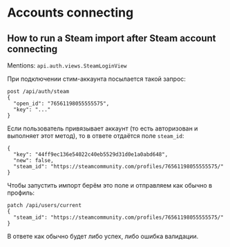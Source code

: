 # Accounts connecting

## How to run a Steam import after Steam account connecting

Mentions: `api.auth.views.SteamLoginView`

При подключении стим-аккаунта посылается такой запрос:

```
post /api/auth/steam
{
  "open_id": "76561198055555575",
  "key": "..."
}
```

Если пользователь привязывает аккаунт (то есть авторизован и выполняет этот метод), 
то в ответе отдаётся поле `steam_id`:

```
{
  "key": "44ff9ec136e54022c40eb5529d31d0e1a0abd648",
  "new": false,
  "steam_id": "https://steamcommunity.com/profiles/76561198055555575/"
}
```

Чтобы запустить импорт берём это поле и отправляем как обычно в профиль:

```
patch /api/users/current
{
  "steam_id": "https://steamcommunity.com/profiles/76561198055555575/"
}
```

В ответе как обычно будет либо успех, либо ошибка валидации.
